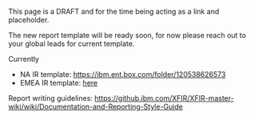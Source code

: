 This page is a DRAFT and for the time being acting as a link and placeholder.

The new report template will be ready soon, for now please reach out to your global leads for current template. 

Currently
- NA IR template: https://ibm.ent.box.com/folder/120538626573
- EMEA IR template: [here](https://github.ibm.com/XFIR/DFIR-wiki/blob/master/documents/report%20templates/XFIR%20Report%20Template%20v1.3.5.docm)

Report writing guidelines: https://github.ibm.com/XFIR/XFIR-master-wiki/wiki/Documentation-and-Reporting-Style-Guide